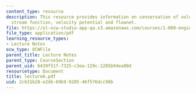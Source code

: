 ```yaml
---
content_type: resource
description: This resource provides information on conservation of volume for a streamtube,
  stream function, velocity potential and flownet.
file: https://ol-ocw-studio-app-qa.s3.amazonaws.com/courses/1-060-engineering-mechanics-ii-spring-2006/2c631b28e2db69b9920546f576dcc98b_lecture6.pdf
file_type: application/pdf
learning_resource_types:
- Lecture Notes
ocw_type: OCWFile
parent_title: Lecture Notes
parent_type: CourseSection
parent_uid: 6439f51f-7325-c3ea-129c-1205b94ea80d
resourcetype: Document
title: lecture6.pdf
uid: 2c631b28-e2db-69b9-9205-46f576dcc98b
---
```

